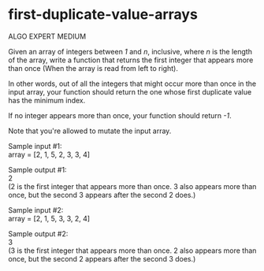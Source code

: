 # first-duplicate-value-arrays

ALGO EXPERT MEDIUM

Given an array of integers between *1* and *n*, inclusive, where *n* is the
length of the array, write a function that returns the first integer that
appears more than once (When the array is read from left to right).

In other words, out of all the integers that might occur more than once in the
input array, your function should return the one whose first duplicate value has
the minimum index.

If no integer appears more than once, your function should return *-1*.

Note that you're allowed to mutate the input array.

Sample input #1: <br>
array = [2, 1, 5, 2, 3, 3, 4] <br>

Sample output #1: <br>
2 <br>
(2 is the first integer that appears more than once. 3 also appears more than
once, but the second 3 appears after the second 2 does.)

Sample input #2: <br>
array = [2, 1, 5, 3, 3, 2, 4] <br>

Sample output #2: <br>
3 <br>
(3 is the first integer that appears more than once. 2 also appears more than
once, but the second 2 appears after the second 3 does.)
